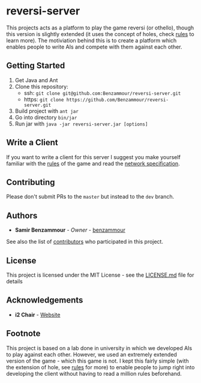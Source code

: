 # reversi-server

This projects acts as a platform to play the game reversi (or othello), though this version is slightly extended (it uses the concept of holes, check [rules](RULES.md) to learn more). The motiviation behind this is to create a platform which enables people to write AIs and compete with them against each other.

## Getting Started

1. Get Java and Ant
2. Clone this repository:
	* ssh: `git clone git@github.com:Benzammour/reversi-server.git`
	* https: `git clone https://github.com/Benzammour/reversi-server.git`
3. Build project with `ant jar`
4. Go into directory `bin/jar`
5. Run jar with `java -jar reversi-server.jar [options]`

## Write a Client

If you want to write a client for this server I suggest you make yourself familiar with the [rules](RULES.md) of the game and read the [network specification](networkspecification.md).

## Contributing

Please don't submit PRs to the `master` but instead to the `dev` branch.

## Authors

* **Samir Benzammour** - *Owner* - [benzammour](https://github.com/benzammour)

See also the list of [contributors](#) who participated in this project.

## License

This project is licensed under the MIT License - see the [LICENSE.md](LICENSE.md) file for details

## Acknowledgements

* **i2 Chair**  - [Website](https://moves.rwth-aachen.de/)

## Footnote

This project is based on a lab done in university in which we developed AIs to play against each other. However, we used an extremely extended version of the game - which this game is not. I kept this fairly simple (with the extension of hole, see [rules](RULES.md) for more) to enable people to jump right into developing the client without having to read a million rules beforehand.